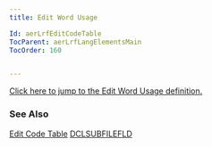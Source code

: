 ```yaml
---
title: Edit Word Usage

Id: aerLrfEditCodeTable
TocParent: aerLrfLangElementsMain
TocOrder: 160


---
```


[Click here to jump to the Edit Word Usage definition.](sharedEditWordTable.html) 

### See Also
[Edit Code Table](aerLrfEditCodeTable.html)
[DCLSUBFILEFLD](DCLSUBFILEFLD.html) 
